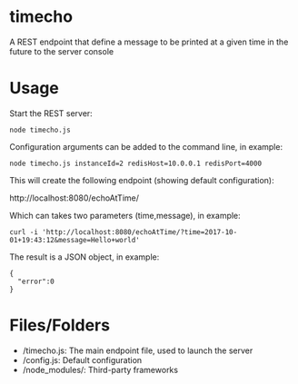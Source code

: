 # timecho

A REST endpoint that define a message to be printed at a given time in the future to the server console

# Usage

Start the REST server:
```
node timecho.js
```
Configuration arguments can be added to the command line, in example:
```
node timecho.js instanceId=2 redisHost=10.0.0.1 redisPort=4000
```
 
This will create the following endpoint (showing default configuration):

http://localhost:8080/echoAtTime/

Which can takes two parameters (time,message), in example:
```
curl -i 'http://localhost:8080/echoAtTime/?time=2017-10-01+19:43:12&message=Hello+world'
```
The result is a JSON object, in example: 
```
{
  "error":0
}
```

# Files/Folders
- /timecho.js: The main endpoint file, used to launch the server
- /config.js: Default configuration
- /node_modules/: Third-party frameworks

